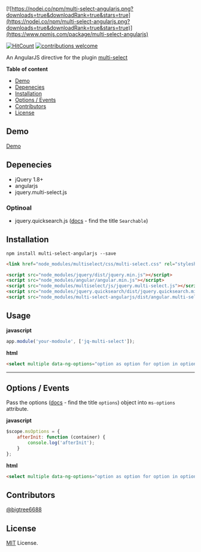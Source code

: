 [![https://nodei.co/npm/multi-select-angularjs.png?downloads=true&downloadRank=true&stars=true](https://nodei.co/npm/multi-select-angularjs.png?downloads=true&downloadRank=true&stars=true)](https://www.npmjs.com/package/multi-select-angularjs)


[![HitCount](https://hits.dwyl.com/moshfeu/multi-select-angularjs.svg)](https://hits.dwyl.com/dwyl/start-here)
[![contributions welcome](https://img.shields.io/badge/contributions-welcome-brightgreen.svg?style=flat)](https://github.com/moshfeu/multi-select-angularjs/issues)


An AngularJS directive for the plugin [multi-select](https://github.com/lou/multi-select)

__Table of content__

- [Demo](#demo)
- [Depenecies](#depenecies)
- [Installation](#installation)
- [Options / Events](#options--events)
- [Contributors](#contributors)
- [License](#license)

## Demo

<a href="https://moshfeu.github.io/multi-select-angularjs/demo/" target="_blank">Demo</a>

## Depenecies

- jQuery 1.8+
- angularjs
- jquery.multi-select.js

### Optinoal

- jquery.quicksearch.js ([docs](http://loudev.com/) - find the title `Searchable`)

## Installation

```shell
npm install multi-select-angularjs --save
```

```html
<link href="node_modules/multiselect/css/multi-select.css" rel="stylesheet" />

<script src="node_modules/jquery/dist/jquery.min.js"></script>
<script src="node_modules/angular/angular.min.js"></script>
<script src="node_modules/multiselect/js/jquery.multi-select.js"></script>
<script src="node_modules/jquery.quicksearch/dist/jquery.quicksearch.min.js"></script>
<script src="node_modules/multi-select-angularjs/dist/angular.multi-select.js"></script>
```


## Usage

**javascript**
```javascript
app.module('your-modoule', ['jq-multi-select']);
```
**html**
```html
<select multiple data-ng-options="option as option for option in options" data-ng-model="selectedOptions" data-multi-select="options"></select>
```
<hr />

## Options / Events

Pass the options ([docs](http://loudev.com/) - find the title `options`) object into `ms-options` attribute.

**javascript**
```javascript
$scope.msOptions = {
    afterInit: function (container) {
        console.log('afterInit');
    }
};
```
**html**
```html
<select multiple data-ng-options="option as option for option in options" data-ng-model="selectedOptions3" data-multi-select="options" data-ms-options="msOptions2"></select>
```

## Contributors
[@bigtree6688](https://github.com/bigtree6688)

## License
[MIT](http://opensource.org/licenses/MIT) License.
